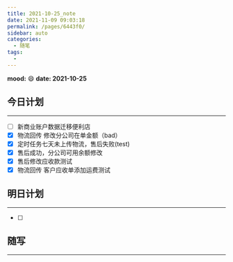 ```yaml
---
title: 2021-10-25_note
date: 2021-11-09 09:03:18
permalink: /pages/6443f0/
sidebar: auto
categories:
  - 随笔
tags:
  - 
---
```

**mood:** :smile:  									**date: 2021-10-25**  
## 今日计划  
------
- [ ]  新商业账户数据迁移便利店
- [x]  物流回传 修改分公司在单金额（bad）
- [x]  定时任务七天未上传物流，售后失败(test)
- [x]  售后成功，分公司可用余额修改
- [x]  售后修改应收款测试
- [x]  物流回传 客户应收单添加运费测试
## 明日计划  
------
- [ ]  
## 随写 
------
